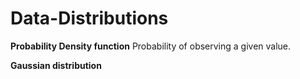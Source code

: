 # Data-Distributions

**Probability Density function**
Probability of observing a given value.

**Gaussian distribution**
